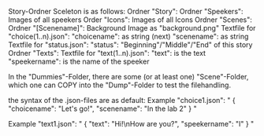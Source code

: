 Story-Ordner Sceleton is as follows:
Ordner "Story":
    Ordner "Speekers":
        Images of all speekers
    Order "Icons":
        Images of all Icons
    Ordner "Scenes":
        Ordner "[Scenename]":
            Background Image as "background.png"
            Textfile for "choice(1..n).json":
                "choicename": as string
                (next) "scenename": as string
            Textfile for "status.json":
                "status": "Beginning"/"Middle"/"End" of this story
            Ordner "Texts":
                Textfile for "text(1..n).json":
                    "text": is the text
                    "speekername": is the name of the speeker

In the "Dummies"-Folder, there are some (or at least one) "Scene"-Folder, which one can COPY into the "Dump"-Folder to test the filehandling.

the syntax of the .json-files are as default:
Example "choice1.json":
"
{
    "choicename": "Let's go!",
    "scenename": "In the lab 2"
}
"

Example "text1.json":
"
{
    "text": "Hi!\nHow are you?",
    "speekername": "I"
}
"